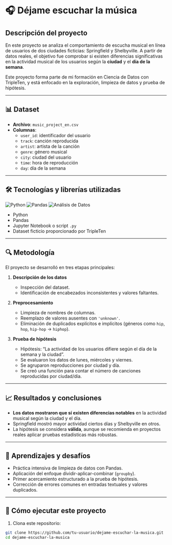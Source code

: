 # 🎧 Déjame escuchar la música

## Descripción del proyecto

En este proyecto se analiza el comportamiento de escucha musical en línea de usuarios de dos ciudades ficticias: Springfield y Shelbyville. A partir de datos reales, el objetivo fue comprobar si existen diferencias significativas en la actividad musical de los usuarios según la **ciudad** y el **día de la semana**.

Este proyecto forma parte de mi formación en Ciencia de Datos con TripleTen, y está enfocado en la exploración, limpieza de datos y prueba de hipótesis.

---

## 📊 Dataset

- **Archivo**: `music_project_en.csv`
- **Columnas**:
  - `user_id`: identificador del usuario
  - `track`: canción reproducida
  - `artist`: artista de la canción
  - `genre`: género musical
  - `city`: ciudad del usuario
  - `time`: hora de reproducción
  - `day`: día de la semana

---

## 🛠 Tecnologías y librerías utilizadas

![Python](https://img.shields.io/badge/Python-3.9-blue)
![Pandas](https://img.shields.io/badge/Pandas-Used-green)
![Análisis de Datos](https://img.shields.io/badge/Análisis-Exploratorio-yellow)

- Python
- Pandas
- Jupyter Notebook o script `.py`
- Dataset ficticio proporcionado por TripleTen

---

## 🔍 Metodología

El proyecto se desarrolló en tres etapas principales:

1. **Descripción de los datos**  
   - Inspección del dataset.
   - Identificación de encabezados inconsistentes y valores faltantes.

2. **Preprocesamiento**
   - Limpieza de nombres de columnas.
   - Reemplazo de valores ausentes con `'unknown'`.
   - Eliminación de duplicados explícitos e implícitos (géneros como `hip`, `hop`, `hip-hop` → `hiphop`).

3. **Prueba de hipótesis**  
   - Hipótesis: “La actividad de los usuarios difiere según el día de la semana y la ciudad”.
   - Se evaluaron los datos de lunes, miércoles y viernes.
   - Se agruparon reproducciones por ciudad y día.
   - Se creó una función para contar el número de canciones reproducidas por ciudad/día.

---

## 📈 Resultados y conclusiones

- **Los datos mostraron que sí existen diferencias notables** en la actividad musical según la ciudad y el día.
- Springfield mostró mayor actividad ciertos días y Shelbyville en otros.
- La hipótesis se considera **válida**, aunque se recomienda en proyectos reales aplicar pruebas estadísticas más robustas.

---

## 🧠 Aprendizajes y desafíos

- Práctica intensiva de limpieza de datos con Pandas.
- Aplicación del enfoque dividir-aplicar-combinar (`groupby`).
- Primer acercamiento estructurado a la prueba de hipótesis.
- Corrección de errores comunes en entradas textuales y valores duplicados.

---

## 🚀 Cómo ejecutar este proyecto

1. Clona este repositorio:
```bash
git clone https://github.com/tu-usuario/dejame-escuchar-la-musica.git
cd dejame-escuchar-la-musica
